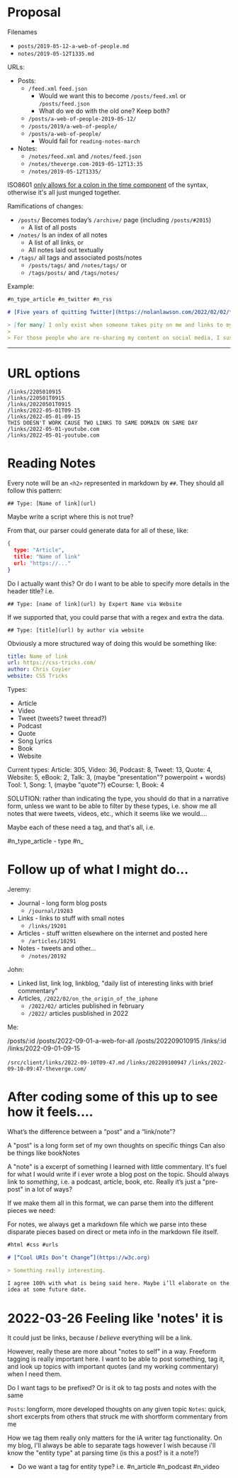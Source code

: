 # Proposal

Filenames
  - `posts/2019-05-12-a-web-of-people.md`
  - `notes/2019-05-12T1335.md`

URLs:
  - Posts:
    - `/feed.xml` `feed.json`
      - Would we want this to become `/posts/feed.xml` or `/posts/feed.json`
      - What do we do with the old one? Keep both?
    - `/posts/a-web-of-people-2019-05-12/`
    - `/posts/2019/a-web-of-people/`
    - `/posts/a-web-of-people/`
      - Would fail for `reading-notes-march`
  - Notes:
    - `/notes/feed.xml` and `/notes/feed.json`
    - `/notes/theverge.com-2019-05-12T13:35`
    - `/notes/2019-05-12T1335/`

ISO8601 [only allows for a colon in the time component](https://stackoverflow.com/questions/27725408/alternative-to-colon-in-a-time-format) of the syntax, otherwise it's all just munged together.

Ramifications of changes:

- `/posts/` Becomes today’s `/archive/` page (including `/posts/#2015`)
  - A list of all posts
- `/notes/` Is an index of all notes
  - A list of all links, or
  - All notes laid out textually
- `/tags/` all tags and associated posts/notes
  - `/posts/tags/` and `/notes/tags/` or
  - `/tags/posts/` and `/tags/notes/`

Example:

```md
#n_type_article #n_twitter #n_rss

# [Five years of quitting Twitter](https://nolanlawson.com/2022/02/02/five-years-of-quitting-twitter/)

> [for many] I only exist when someone takes pity on me and links to my blog from Twitter, Reddit, Hacker News, or a big site like CSS Tricks...
>
> For those people who are re-sharing my content on social media, I suspect most of them found it from their RSS feed. So RSS definitely still seems alive and well, even if it’s just a small upstream tributary for the roaring downstream river of Twitter, Reddit, etc
```

---

# URL options

```
/links/2205010915
/links/220501T0915
/links/20220501T0915
/links/2022-05-01T09-15
/links/2022-05-01-09-15
THIS DOESN'T WORK CAUSE TWO LINKS TO SAME DOMAIN ON SAME DAY
/links/2022-05-01-youtube.com
/links/2022-05-01-youtube.com
```

# Reading Notes

Every note will be an `<h2>` represented in markdown by `##`. They should all follow this pattern:

`## Type: [Name of link](url)`

Maybe write a script where this is not true?

From that, our parser could generate data for all of these, like:

```json
{
  type: "Article",
  title: "Name of link"
  url: "https://..."
}
```

Do I actually want this? Or do I want to be able to specify more details in the header title? i.e.

`## Type: [name of link](url) by Expert Name via Website`

If we supported that, you could parse that with a regex and extra the data.

`## Type: [title](url) by author via website`

Obviously a more structured way of doing this would be something like:

```yml
title: Name of link
url: https://css-tricks.com/
author: Chris Coyier
website: CSS Tricks 
```

Types:

- Article
- Video
- Tweet (tweets? tweet thread?)
- Podcast
- Quote
- Song Lyrics
- Book
- Website

Current types:
Article: 305,
Video: 36,
Podcast: 8,
Tweet: 13,
Quote: 4,
Website: 5,
eBook: 2,
Talk: 3, (maybe "presentation"? powerpoint + words)
Tool: 1,
Song: 1, (maybe "quote"?)
eCourse: 1,
Book: 4
  
SOLUTION: rather than indicating the type, you should do that in a narrative form, unless we want to be able to filter by these types, i.e. show me all notes that were tweets, videos, etc., which it seems like we would....

Maybe each of these need a tag, and that's all, i.e.

#n_type_article - type
#n_


# Follow up of what I might do...

Jeremy:

- Journal - long form blog posts
  - `/journal/19283`
- Links - links to stuff with small notes
  - `/links/19201`
- Articles - stuff written elsewhere on the internet and posted here
  - `/articles/10291`
- Notes - tweets and other...
  - `/notes/20192`

John:

- Linked list, link log, linkblog, "daily list of interesting links with brief commentary"
- Articles, `/2022/02/on_the_origin_of_the_iphone`
  - `/2022/02/` articles published in february
  - `/2022/` articles pusblished in 2022

Me:

/posts/:id
  /posts/2022-09-01-a-web-for-all
  /posts/202209010915
/links/:id
  /links/2022-09-01-09-15

`/src/client/links/2022-09-10T09-47.md`
`/links/202209100947`
`/links/2022-09-10-09:47-theverge.com/`


# After coding some of this up to see how it feels....

What’s the difference between a “post” and a “link/note”?

A "post" is a long form set of my own thoughts on specific things
Can also be things like bookNotes

A "note" is a excerpt of something I learned with little commentary. It's fuel
for what I would write if i ever wrote a blog post on the topic.
Should always link to _something_, i.e. a podcast, article, book, etc.
Really it’s just a "pre-post" in a lot of ways?

If we make them all in this format, we can parse them into the different pieces we need:

For notes, we always get a markdown file which we parse into these disparate pieces based on direct or meta info in the markdown file itself.

```md
#html #css #urls

# [“Cool URIs Don’t Change”](https://w3c.org)

> Something really interesting.

I agree 100% with what is being said here. Maybe i’ll elaborate on the
idea at some future date.
```

# 2022-03-26 Feeling like 'notes' it is

It could just be links, because _I believe_ everything will be a link.

However, really these are more about "notes to self" in a way. Freeform tagging is really important here. I want to be able to post something, tag it, and look up topics with important quotes (and my working commentary) when I need them.

Do I want tags to be prefixed? Or is it ok to tag posts and notes with the same 

`Posts`: longform, more developed thoughts on any given topic
`Notes`: quick, short excerpts from others that struck me with shortform commentary from me

How we tag them really only matters for the iA writer tag functionality. On my blog, I'll always be able to separate tags however I wish because i'll know the "entity type" at parsing time (is this a post? is it a note?)

- Do we want a tag for entity type? i.e. #n_article #n_podcast #n_video
